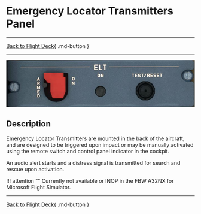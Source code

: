 # Emergency Locator Transmitters Panel

---

[Back to Flight Deck](../index.md){ .md-button }

---

![ELT Panel](../../../assets/a32nx-briefing/overhead-aft-panel/ELT.jpg "ELT Panel")

## Description

Emergency Locator Transmitters are mounted in the back  of the aircraft, and are designed to be triggered upon impact or may be manually activated using the remote switch and control panel indicator in the cockpit.

An audio alert starts and a distress signal is transmitted for search and rescue upon activation.

!!! attention ""
    Currently not available or INOP in the FBW A32NX for Microsoft Flight Simulator.

---

[Back to Flight Deck](../index.md){ .md-button }
